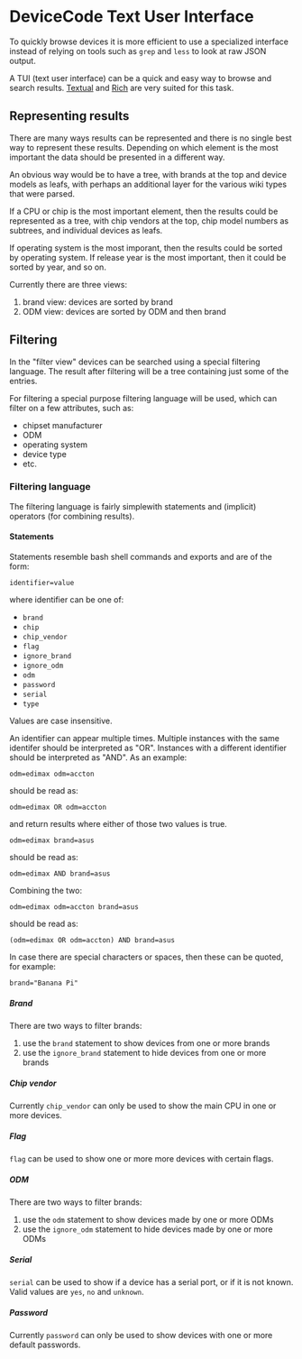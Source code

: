 # DeviceCode Text User Interface

To quickly browse devices it is more efficient to use a specialized interface
instead of relying on tools such as `grep` and `less` to look at raw JSON
output.

A TUI (text user interface) can be a quick and easy way to browse and search
results. [Textual][textual] and [Rich][rich] are very suited for this task.

## Representing results

There are many ways results can be represented and there is no single best way
to represent these results. Depending on which element is the most important
the data should be presented in a different way.

An obvious way would be to have a tree, with brands at the top and device
models as leafs, with perhaps an additional layer for the various wiki types
that were parsed.

If a CPU or chip is the most important element, then the results could be
represented as a tree, with chip vendors at the top, chip model numbers as
subtrees, and individual devices as leafs.

If operating system is the most imporant, then the results could be sorted
by operating system. If release year is the most important, then it could be
sorted by year, and so on.

Currently there are three views:

1. brand view: devices are sorted by brand
2. ODM view: devices are sorted by ODM and then brand

## Filtering

In the "filter view" devices can be searched using a special filtering
language. The result after filtering will be a tree containing just some
of the entries.

For filtering a special purpose filtering language will be used, which can
filter on a few attributes, such as:

* chipset manufacturer
* ODM
* operating system
* device type
* etc.

### Filtering language

The filtering language is fairly simplewith statements and (implicit)
operators (for combining results).

#### Statements

Statements resemble bash shell commands and exports and are of the form:

```
identifier=value
```

where identifier can be one of:

* `brand`
* `chip`
* `chip_vendor`
* `flag`
* `ignore_brand`
* `ignore_odm`
* `odm`
* `password`
* `serial`
* `type`

Values are case insensitive.

An identifier can appear multiple times. Multiple instances with the same
identifer should be interpreted as "OR". Instances with a different identifier
should be interpreted as "AND". As an example:

```
odm=edimax odm=accton
```

should be read as:

```
odm=edimax OR odm=accton
```

and return results where either of those two values is true.

```
odm=edimax brand=asus
```

should be read as:

```
odm=edimax AND brand=asus
```

Combining the two:

```
odm=edimax odm=accton brand=asus
```

should be read as:

```
(odm=edimax OR odm=accton) AND brand=asus
```

In case there are special characters or spaces, then these can be quoted, for
example:

```
brand="Banana Pi"
```

##### Brand

There are two ways to filter brands:

1. use the `brand` statement to show devices from one or more brands
2. use the `ignore_brand` statement to hide devices from one or more brands

##### Chip vendor

Currently `chip_vendor` can only be used to show the main CPU in one or more
devices.

##### Flag

`flag` can be used to show one or more more devices with certain flags.

##### ODM

There are two ways to filter brands:

1. use the `odm` statement to show devices made by one or more ODMs
2. use the `ignore_odm` statement to hide devices made by one or more ODMs

##### Serial

`serial` can be used to show if a device has a serial port, or if it is not
known. Valid values are `yes`, `no` and `unknown`.

##### Password

Currently `password` can only be used to show devices with one or more default
passwords.

[rich]:https://github.com/Textualize/rich
[textual]:https://github.com/Textualize/textual
